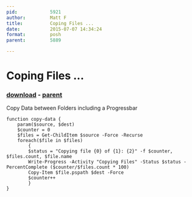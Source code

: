 ```yaml
---
pid:            5921
author:         Matt F
title:          Coping Files ...
date:           2015-07-07 14:34:24
format:         posh
parent:         5889

---
```


# Coping Files ...

### [download](//scripts/5921.ps1) - [parent](//scripts/5889.md)

Copy Data between Folders including a Progressbar

```posh
function copy-data {
	param($source, $dest)
	$counter = 0
	$files = Get-ChildItem $source -Force -Recurse
	foreach($file in $files)
		{
		$status = "Copying file {0} of {1}: {2}" -f $counter, $files.count, $file.name
		Write-Progress -Activity "Copying Files" -Status $status -PercentComplete ($counter/$files.count * 100)
		Copy-Item $file.pspath $dest -Force
		$counter++
		}
}
```
